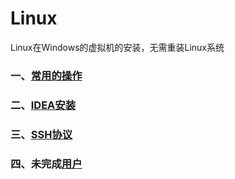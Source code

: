 # Linux
Linux在Windows的虚拟机的安装，无需重装Linux系统

### 一、[常用的操作](https://github.com/wgc00/Linux-Ubuntu/blob/master/LinuxCommand/cmd.md)
### 二、[IDEA安装](https://github.com/wgc00/Linux-Ubuntu/blob/master/IDEA/idea.md)
### 三、[SSH协议](https://github.com/wgc00/Linux-Ubuntu/blob/master/SSH/sshd.md)
### 四、未完成[用户](https://github.com/wgc00/Linux-Ubuntu/blob/master/UserRoot/root.md)
